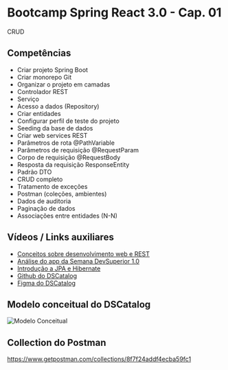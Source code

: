 # Bootcamp Spring React 3.0 - Cap. 01
CRUD
## Competências
- Criar projeto Spring Boot
- Criar monorepo Git
- Organizar o projeto em camadas
- Controlador REST
- Serviço
- Acesso a dados (Repository)
- Criar entidades
- Configurar perfil de teste do projeto
- Seeding da base de dados
- Criar web services REST
- Parâmetros de rota @PathVariable
- Parâmetros de requisição @RequestParam
- Corpo de requisição @RequestBody
- Resposta da requisição ResponseEntity<T>
- Padrão DTO
- CRUD completo
- Tratamento de exceções
- Postman (coleções, ambientes)
- Dados de auditoria
- Paginação de dados
- Associações entre entidades (N-N)


## Vídeos / Links auxiliares
- [Conceitos sobre desenvolvimento web e REST](https://www.youtube.com/watch?v=b8uLFfzcVQ8)
- [Análise do app da Semana DevSuperior 1.0](https://www.youtube.com/watch?v=PfYifUFmXk8)
- [Introdução a JPA e Hibernate](https://www.youtube.com/watch?v=CAP1IPgeJkw)
- [Github do DSCatalog](https://github.com/devsuperior/dscatalog-resources)
- [Figma do DSCatalog](https://www.figma.com/file/1n0aifcfatWv9ozp16XCrq/DSCatalog-Bootcamp)

## Modelo conceitual do DSCatalog
![Modelo Conceitual](./src/main/resources/files/modelo-conceitual-1.png)

## Collection do Postman
https://www.getpostman.com/collections/8f7f24addf4ecba59fc1

